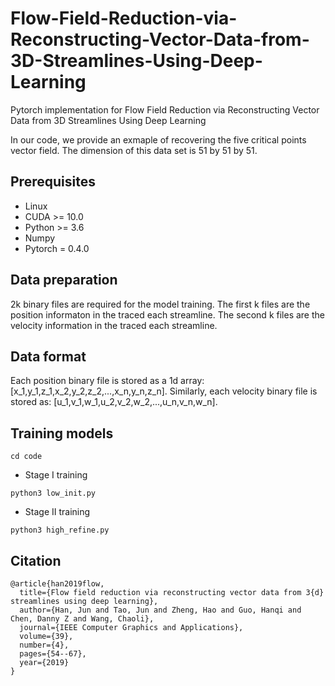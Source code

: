 # Flow-Field-Reduction-via-Reconstructing-Vector-Data-from-3D-Streamlines-Using-Deep-Learning
Pytorch implementation for Flow Field Reduction via Reconstructing Vector Data from 3D Streamlines Using Deep Learning

In our code, we provide an exmaple of recovering the five critical points vector field. The dimension of this data set is 51 by 51 by 51.

## Prerequisites
- Linux
- CUDA >= 10.0
- Python >= 3.6
- Numpy
- Pytorch = 0.4.0

## Data preparation
2k binary files are required for the model training. The first k files are the position informaton in the traced each streamline. The second k files are the velocity information in the traced each streamline.

## Data format
Each position binary file is stored as a 1d array: [x_1,y_1,z_1,x_2,y_2,z_2,...,x_n,y_n,z_n]. Similarly, each velocity binary file is stored as: [u_1,v_1,w_1,u_2,v_2,w_2,...,u_n,v_n,w_n].


## Training models
```
cd code 
```

- Stage I training
```
python3 low_init.py 
```

- Stage II training
```
python3 high_refine.py
```

## Citation 
```
@article{han2019flow,
  title={Flow field reduction via reconstructing vector data from 3{d} streamlines using deep learning},
  author={Han, Jun and Tao, Jun and Zheng, Hao and Guo, Hanqi and Chen, Danny Z and Wang, Chaoli},
  journal={IEEE Computer Graphics and Applications},
  volume={39},
  number={4},
  pages={54--67},
  year={2019}
}

```
